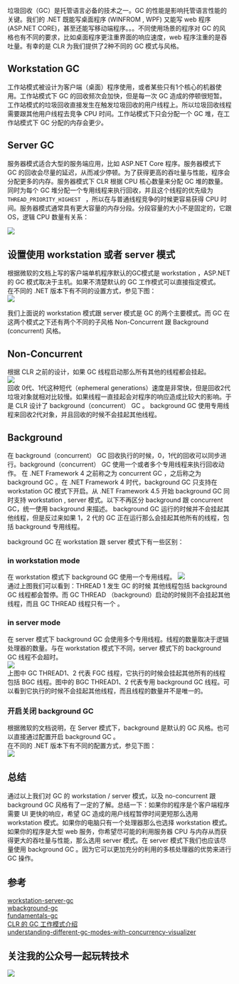 垃圾回收（GC）是托管语言必备的技术之一。GC 的性能是影响托管语言性能的关键。我们的 .NET 既能写桌面程序 (WINFROM , WPF) 又能写 web 程序 (ASP.NET CORE)，甚至还能写移动端程序。。。不同使用场景的程序对 GC 的风格也有不同的要求，比如桌面程序更注重界面的响应速度，web 程序注重的是吞吐量。有幸的是 CLR 为我们提供了2种不同的 GC 模式与风格。
## Workstation GC
工作站模式被设计为客户端（桌面）程序使用，或者某些只有1个核心的机器使用。工作站模式下 GC 的回收频次会加快，但是每一次 GC 造成的停顿很短暂。工作站模式的垃圾回收直接发生在触发垃圾回收的用户线程上。所以垃圾回收线程需要跟其他用户线程去竞争 CPU 时间。工作站模式下只会分配一个 GC 堆，在工作站模式下 GC 分配的内存会更少。
## Server GC
服务器模式适合大型的服务端应用，比如 ASP.NET Core 程序。服务器模式下 GC 的回收会尽量的延迟，从而减少停顿。为了获得更高的吞吐量与性能，程序会分配更多的内存。服务器模式下 CLR 根据 CPU 核心数量来分配 GC 堆的数量。同时为每个 GC 堆分配一个专用线程来执行回收，并且这个线程的优先级为 `THREAD_PRIORITY_HIGHEST ` ，所以在与普通线程竞争的时候更容易获得 CPU 时间。服务器模式通常具有更大容量的内存分段。分段容量的大小不是固定的，它跟 OS，逻辑 CPU 数量有关系：
    
![](https://static.xbaby.xyz/%E5%BE%AE%E4%BF%A1%E6%88%AA%E5%9B%BE_20220509101833.png)
## 设置使用 workstation 或者 server 模式 
根据微软的文档上写的客户端单机程序默认的GC模式是 workstation ，ASP.NET 的 GC 模式取决于主机。如果不清楚默认的 GC 工作模式可以直接指定模式。   
在不同的 .NET 版本下有不同的设置方式，参见下图：   
![](https://static.xbaby.xyz/%E5%BE%AE%E4%BF%A1%E6%88%AA%E5%9B%BE_20220509135605.png)   
   
我们上面说的 workstation 模式跟 server 模式是 GC 的两个主要模式。而 GC 在这两个模式之下还有两个不同的子风格 Non-Concurrent 跟 Background (concurrent) 风格。
## Non-Concurrent
根据 CLR 之前的设计，如果 GC 线程启动那么所有其他的线程都会挂起。   
![](https://static.xbaby.xyz/gc-triggered.png)   
回收 0代、1代这种短代（ephemeral generations）速度是非常快，但是回收2代垃圾对象就相对比较慢。如果线程一直挂起会对程序的响应造成比较大的影响。于是 CLR 设计了 background（concurrent） GC 。 background GC 使用专用线程来回收2代对象，并且回收的时候不会挂起其他线程。
## Background
在 background（concurrent） GC 回收执行的时候，0，1代的回收可以同步进行。background（concurrent） GC 使用一个或者多个专用线程来执行回收动作。
在 .NET Framework 4 之前称之为 concurrent GC ，之后称之为 background GC 。在 .NET Framework 4 时代，background GC 只支持在 workstation GC 模式下开启。从 .NET Framework 4.5 开始 background GC 同时支持 workstation , server 模式。以下不再区分 background 跟 concurrent GC，统一使用 background 来描述。 
background GC 运行的时候并不会挂起其他线程，但是反过来如果 1，2 代的 GC 正在运行那么会挂起其他所有的线程，包括 background 专用线程。

background GC 在 workstation 跟 server 模式下有一些区别：
### in workstation mode
在 workstation 模式下 background GC 使用一个专用线程。
![](https://static.xbaby.xyz/background-workstation-garbage-collection.png)   
通过上图我们可以看到：THREAD 1 发生 GC 的时候 其他线程包括 background GC 线程都会暂停。而 GC THREAD （background）启动的时候则不会挂起其他线程，而且 GC THREAD 线程只有一个 。
### in server mode
在 server 模式下 background GC 会使用多个专用线程。线程的数量取决于逻辑处理器的数量。与在 workstation 模式下不同，server 模式下的 background GC 线程不会超时。  
![](https://static.xbaby.xyz/background-server-garbage-collection.png)   
上图中 GC THREAD1、2 代表 FGC 线程，它执行的时候会挂起其他所有的线程包括 BGC 线程。图中的 BGC THREAD1、2 代表专用 background GC 线程。可以看到它执行的时候不会挂起其他线程，而且线程的数量并不是唯一的。
### 开启关闭 background GC
根据微软的文档说明，在 Server 模式下，background 是默认的 GC 风格。也可以直接通过配置开启 background GC 。   
在不同的 .NET 版本下有不同的配置方式，参见下图：   
![](https://static.xbaby.xyz/%E5%BE%AE%E4%BF%A1%E6%88%AA%E5%9B%BE_20220509140037.png)

## 总结
通过以上我们对 GC 的 workstation / server 模式，以及 no-concurrent 跟 background GC 风格有了一定的了解。总结一下：如果你的程序是个客户端程序需要 UI 更快的响应，希望 GC 造成的用户线程暂停时间更短那么选用 workstation 模式。如果你的电脑只有一个处理器那么也选择 workstation 模式。如果你的程序是大型 web 服务，你希望尽可能的利用服务器 CPU 与内存从而获得更大的吞吐量与性能，那么选用 server 模式。在 server 模式下我们也应该尽量使用 background GC 。因为它可以更加充分的利用的多核处理器的优势来进行 GC 操作。
## 参考
[workstation-server-gc](https://docs.microsoft.com/en-us/dotnet/standard/garbage-collection/workstation-server-gc)   
[wbackground-gc](https://docs.microsoft.com/en-us/dotnet/standard/garbage-collection/background-gc)   
[fundamentals-gc](https://docs.microsoft.com/en-us/dotnet/standard/garbage-collection/fundamentals)  
[CLR 的 GC 工作模式介绍](https://itcn.blog/mobile/index/show/catid/6/id/167677.html)  
[understanding-different-gc-modes-with-concurrency-visualizer](https://devblogs.microsoft.com/premier-developer/understanding-different-gc-modes-with-concurrency-visualizer/)   

## 关注我的公众号一起玩转技术   

![](https://static.xbaby.xyz/qrcode.jpg)